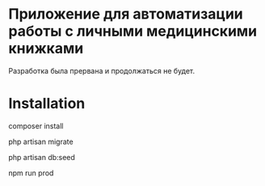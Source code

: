 # Приложение для автоматизации работы c личными медицинскими книжками
Разработка была прервана и продолжаться не будет. 
# Installation
composer install

php artisan migrate 

php artisan db:seed

npm run prod
